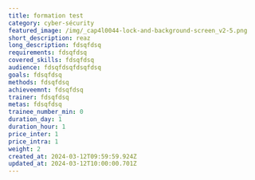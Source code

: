 ```yaml
---
title: formation test
category: cyber-sécurity
featured_image: /img/_cap4l0044-lock-and-background-screen_v2-5.png
short_description: reaz
long_description: fdsqfdsq
requirements: fdsqfdsq
covered_skills: fdsqfdsq
audience: fdsqfdsqfdsqfdsq
goals: fdsqfdsq
methods: fdsqfdsq
achieveemnt: fdsqfdsq
trainer: fdsqfdsq
metas: fdsqfdsq
trainee_number_min: 0
duration_day: 1
duration_hour: 1
price_inter: 1
price_intra: 1
weight: 2
created_at: 2024-03-12T09:59:59.924Z
updated_at: 2024-03-12T10:00:00.701Z
---
```

